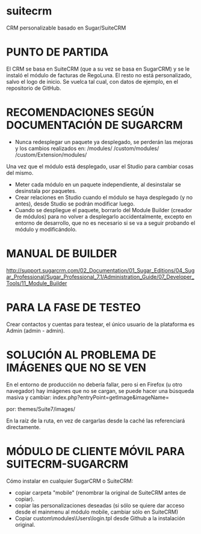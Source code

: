 suitecrm
========

CRM personalizable basado en Sugar/SuiteCRM

PUNTO DE PARTIDA
================

El CRM se basa en SuiteCRM (que a su vez se basa en SugarCRM) y se le instaló el módulo de facturas de RegoLuna. El resto no está personalizado, salvo el logo de inicio.
Se vuelca tal cual, con datos de ejemplo, en el repositorio de GitHub.

RECOMENDACIONES SEGÚN DOCUMENTACIÓN DE SUGARCRM
===============================================

- Nunca redesplegar un paquete ya desplegado, se perderán las mejoras y los cambios realizados en:
/modules/
/custom/modules/
/custom/Extension/modules/

Una vez que el módulo está desplegado, usar el Studio para cambiar cosas del mismo.

- Meter cada módulo en un paquete independiente, al desinstalar se desinstala por paquetes.
- Crear relaciones en Studio cuando el módulo se haya desplegado (y no antes), desde Studio se podrán modificar luego.
- Cuando se despliegue el paquete, borrarlo del Module Builder (creador de módulos) para no volver a desplegarlo accidentalmente, excepto en entorno de desarrollo, que no es necesario si se va a seguir probando el módulo y modificándolo.

MANUAL DE BUILDER
=================

http://support.sugarcrm.com/02_Documentation/01_Sugar_Editions/04_Sugar_Professional/Sugar_Professional_7.1/Administration_Guide/07_Developer_Tools/11_Module_Builder

PARA LA FASE DE TESTEO
======================

Crear contactos y cuentas para testear, el único usuario de la plataforma es Admin (admin - admin).

SOLUCIÓN AL PROBLEMA DE IMÁGENES QUE NO SE VEN
==============================================

En el entorno de producción no debería fallar, pero si en Firefox (u otro navegador) hay imágenes que no se cargan, se puede hacer una búsqueda masiva y cambiar:
index.php?entryPoint=getImage&imageName=

por:
themes/Suite7/images/

En la raíz de la ruta, en vez de cargarlas desde la caché las referenciará directamente.

MÓDULO DE CLIENTE MÓVIL PARA SUITECRM-SUGARCRM
==============================================

Cómo instalar en cualquier SugarCRM o SuiteCRM:

- copiar carpeta "mobile" (renombrar la original de SuiteCRM antes de copiar).
- copiar las personalizaciones deseadas (si sólo se quiere dar acceso desde el mainmenu al módulo mobile, cambiar sólo en SuiteCRM)
- Copiar custom\modules\Users\login.tpl desde Github a la instalación original.